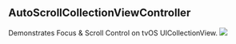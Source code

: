 AutoScrollCollectionViewController
---

Demonstrates Focus & Scroll Control on tvOS UICollectionView.
![](./images/screenshot.gif)
